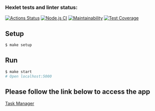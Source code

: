### Hexlet tests and linter status:

[![Actions Status](https://github.com/NatalyKT/backend-project-lvl4/workflows/hexlet-check/badge.svg)](https://github.com/NatalyKT/backend-project-lvl4/actions)
[![Node.js CI](https://github.com/NatalyKT/backend-project-lvl4/actions/workflows/project-check.yml/badge.svg)](https://github.com/NatalyKT/backend-project-lvl4/actions)
[![Maintainability](https://api.codeclimate.com/v1/badges/91c61f47157a8467d629/maintainability)](https://codeclimate.com/github/NatalyKT/backend-project-lvl4/maintainability)
[![Test Coverage](https://api.codeclimate.com/v1/badges/91c61f47157a8467d629/test_coverage)](https://codeclimate.com/github/NatalyKT/backend-project-lvl4/test_coverage)

## Setup

```sh
$ make setup
```

## Run

```sh
$ make start
# Open localhost:5000
```

## Please follow the link below to access the app

[Task Manager](https://infinite-thicket-51765.herokuapp.com/)

